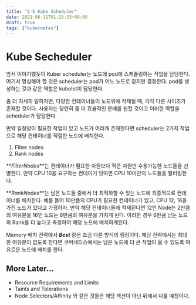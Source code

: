 ```yaml
---
title: "2-5 Kube Scheduler"
date: 2021-06-11T01:26:33+09:00
draft: true
tags: ["kubernetes"]
---
```


# Kube Secheduler

앞서 이야기했듯이 Kuber scheduler는 노드에 pod에 스케쥴링하는 작업을 담당한다.
여기서 명심해야 할 것은 scheduler는 pod가 어느 노드로 갈지만 결정한다. pod를 생성하는 것과 같은 역할은 kubelet이 담당한다.

좀 더 자세히 말하자면, 다양한 컨테이너들이 노드위에 적재될 때, 각각 다른 사이즈가 존재할 것이다. 사용자는 당연히 좀 더 효율적인 분배를 원할 것이고 이러한 역할을 scheduler가 담당한다.

만약 일정양이 필요한 작업이 있고 노드가 여러개 존재한다면 scheduler는 2가지 작업으로 해당 컨테이너를 적절한 노드에 배치한다.

1. Filter nodes
2. Rank nodes

**_FilterNodes_**는 컨테이너가 필요한 자원보다 적은 자원만 수용가능한 노드들을 선별한다. 만약 CPU 10을 요구하는 컨테이거 잇따면 CPU 10미만의 노드들을 필터링한다.

**_RankNodes_**는 남은 노드들 중에서 더 최적화할 수 있는 노드에 최종적으로 컨테이너를 배치한다. 예를 들어 10만큼의 CPU가 필요한 컨테이너가 있고, CPU 12, 16을 가진 노드가 있다고 가정하자. 만약 해당 컨테이너들에 적재된다면 12인 Node는 2만큼의 여유분을 16인 노드는 6만큼의 여유분을 가지게 된다. 이러한 경우 6만큼 남는 노드의 Rank를 더 높다고 측정하여 해당 노드에 배치하게된다.

Memory 배치 전략에서 **_Best_** 랑은 조금 다른 방식의 랭킹이다. 해당 전략에서는 최대한 여유분이 없도록 한다면 쿠버네티스에서는 남은 노드에 더 큰 작업이 올 수 있도록 여유로운 노드에 배치를 한다.

## More Later...

- Resource Requirements and Limits
- Taints and Tolerations
- Node Selectors/Affinity
  와 같은 것들은 해당 섹션이 아닌 뒤에서 다룰 예정이다.
